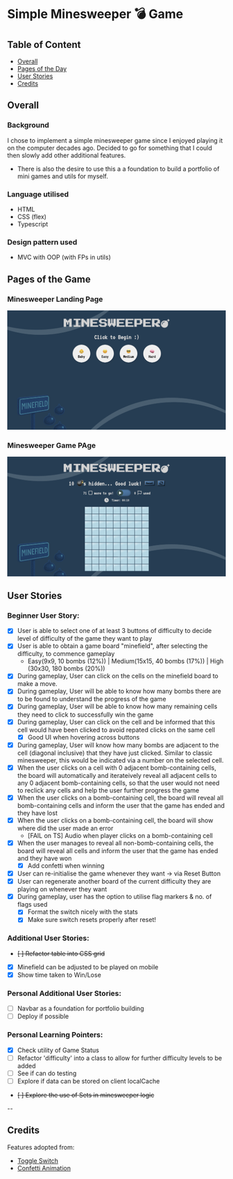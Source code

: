 # Simple Minesweeper 💣 Game

## Table of Content

- [Overall](#overall)
- [Pages of the Day](#pages-of-the-game)
- [User Stories](#user-stories)
- [Credits](#credits)

## Overall

### Background

I chose to implement a simple minesweeper game since I enjoyed playing it on the computer decades ago. Decided to go for something that I could then slowly add other additional features.

- There is also the desire to use this a a foundation to build a portfolio of mini games and utils for myself.

### Language utilised

- HTML
- CSS (flex)
- Typescript

### Design pattern used

- MVC with OOP (with FPs in utils)

## Pages of the Game

### Minesweeper Landing Page

![Landing Page of Minesweeper](./assets/mswpr_landing_page.png)

### Minesweeper Game PAge

![Game Page of Minesweeper](./assets/mswpr_game_initialised.png)

## User Stories

### Beginner User Story:

- [x] User is able to select one of at least 3 buttons of difficulty to decide level of difficulty of the game they want to play
- [x] User is able to obtain a game board "minefield", after selecting the difficulty, to commence gameplay
  - Easy(9x9, 10 bombs (12%)) | Medium(15x15, 40 bombs (17%)) | High (30x30, 180 bombs (20%))
- [x] During gameplay, User can click on the cells on the minefield board to make a move.
- [x] During gameplay, User will be able to know how many bombs there are to be found to understand the progress of the game
- [x] During gameplay, User will be able to know how many remaining cells they need to click to successfully win the game
- [x] During gameplay, User can click on the cell and be informed that this cell would have been clicked to avoid repated clicks on the same cell
  - [x] Good UI when hovering across buttons
- [x] During gameplay, User will know how many bombs are adjacent to the cell (diagonal inclusive) that they have just clicked. Similar to classic minesweeper, this would be indicated via a number on the selected cell.
- [x] When the user clicks on a cell with 0 adjacent bomb-containing cells, the board will automatically and iterateively reveal all adjacent cells to any 0 adjacent bomb-containing cells, so that the user would not need to reclick any cells and help the user further progress the game
- [x] When the user clicks on a bomb-containing cell, the board will reveal all bomb-containing cells and inform the user that the game has ended and they have lost
- [x] When the user clicks on a bomb-containing cell, the board will show where did the user made an error
  - [FAIL on TS] Audio when player clicks on a bomb-containing cell
- [x] When the user manages to reveal all non-bomb-containing cells, the board will reveal all cells and inform the user that the game has ended and they have won
  - [x] Add confetti when winning
- [x] User can re-initialise the game whenever they want -> via Reset Button
- [x] User can regenerate another board of the current difficulty they are playing on whenever they want
- [x] During gameplay, user has the option to utilise flag markers & no. of flags used
  - [x] Format the switch nicely with the stats
  - [x] Make sure switch resets properly after reset!

### Additional User Stories:

- ~~[ ] Refactor table into CSS grid~~
- [x] Minefield can be adjusted to be played on mobile
- [x] Show time taken to Win/Lose

### Personal Additional User Stories:

- [ ] Navbar as a foundation for portfolio building
- [ ] Deploy if possible

### Personal Learning Pointers:

- [x] Check utility of Game Status
- [ ] Refactor 'difficulty' into a class to allow for further difficulty levels to be added
- [ ] See if can do testing
- [ ] Explore if data can be stored on client localCache
- ~~[ ] Explore the use of Sets in minesweeper logic~~

--

## Credits

Features adopted from:

- [Toggle Switch](https://uiverse.io/MuhammadHasann/popular-seahorse-73)
- [Confetti Animation](https://www.youtube.com/watch?v=hq_tKbSzAiY)
